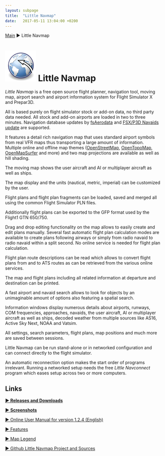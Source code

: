 ```yaml
---
layout: subpage
title:  "Little Navmap"
date:   2017-05-11 13:04:00 +0200
---
```

[Main](index.html) ► Little Navmap
# ![Little Navmap](assets/images/navroute.png) Little Navmap

*Little Navmap* is a free open source flight planner, navigation tool, moving map, airport search and airport information system for Flight Simulator X and Prepar3D.

All is based purely on flight simulator stock or add-on data, no third party data needed. All stock and add-on airports are loaded in two to three minutes. Navigation database updates by [fsAerodata](https://www.fsaerodata.com) and [FSX/P3D Navaids update](https://www.aero.sors.fr/navaids3.html) are supported.

It features a detail rich navigation map that uses standard airport symbols from real VFR maps thus transporting a large amount of information. Multiple online and offline map themes ([OpenStreetMap](https://www.openstreetmap.org), [OpenTopoMap](https://opentopomap.org), [OpenMapSurfer](http://korona.geog.uni-heidelberg.de/) and more) and two map projections are available as well as hill shading.

The moving map shows the user aircraft and AI or multiplayer aircraft as well as ships.

The map display and the units (nautical, metric, imperial) can be customized by the user.

Flight plans and flight plan fragments can be loaded, saved and merged all using the common Flight Simulator PLN files.

Additionally flight plans can be exported to the GFP format used by the Flight1 GTN 650/750.

Drag and drop editing functionality on the map allows to easily create and edit plans manually.
Several fast automatic flight plan calculation modes are available to create plans following airways or simply from radio navaid to radio navaid within a split second. No online service is needed for flight plan calculation.

Flight plan route descriptions can be read which allows to convert flight plans from and to ATS routes as can be retrieved from the various online services.

The map and flight plans including all related information at departure and destination can be printed.

A fast airport and navaid search allows to look for objects by an unimaginable amount of options also featuring a spatial search.

Information windows display numerous details about airports, runways, COM frequencies, approaches, navaids, the user aircraft, AI or multiplayer aircraft as well as ships, decoded weather from multiple sources like AS16, Active Sky Next, NOAA and Vatsim.

All settings, search parameters, flight plans, map positions and much more are saved between sessions.

Little Navmap can be run stand-alone or in networked configuration and can connect directly to the flight simulator.

An automatic reconnection option makes the start order of programs irrelevant. Running a networked setup needs the free *Little Navconnect* program which eases setup across two or more computers.

## Links

[**► Releases and Downloads**](https://github.com/albar965/littlenavmap/releases)

[**► Screenshots**](littlenavmapscreens.html)

[► Online User Manual for version 1.2.4 \(English\)](https://albar965.gitbooks.io/little-navmap-user-manual/content/v/release/1.2/en)

[► Features](https://albar965.github.io/littlenavmap/help/en/features.html)

[► Map Legend](https://albar965.github.io/littlenavmap/help/en/legend.html)


[► Github Little Navmap Project and Sources](https://github.com/albar965/littlenavmap)
